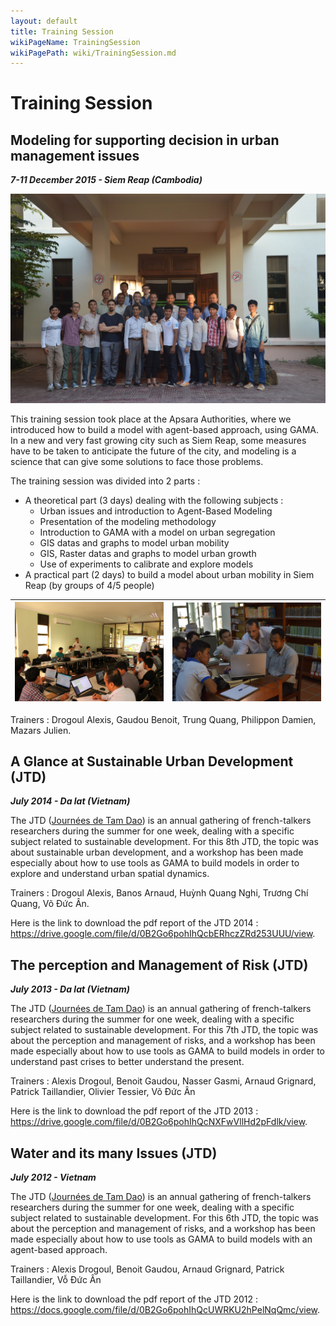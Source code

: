 ```yaml
---
layout: default
title: Training Session
wikiPageName: TrainingSession
wikiPagePath: wiki/TrainingSession.md
---
```

# Training Session

## Modeling for supporting decision in urban management issues

**_7-11 December 2015 - Siem Reap (Cambodia)_**

![resources/other/trainingSession/SiemReap2015/photos/group.JPG](resources/other/trainingSession/SiemReap2015/photos/group.JPG)

This training session took place at the Apsara Authorities, where we introduced how to build a model with agent-based approach, using GAMA. In a new and very fast growing city such as Siem Reap, some measures have to be taken to anticipate the future of the city, and modeling is a science that can give some solutions to face those problems.

The training session was divided into 2 parts :
* A theoretical part (3 days) dealing with the following subjects :
  * Urban issues and introduction to Agent-Based Modeling
  * Presentation of the modeling methodology
  * Introduction to GAMA with a model on urban segregation
  * GIS datas and graphs to model urban mobility
  * GIS, Raster datas and graphs to model urban growth
  * Use of experiments to calibrate and explore models
* A practical part (2 days) to build a model about urban mobility in Siem Reap (by groups of 4/5 people)

|![resources/other/trainingSession/SiemReap2015/photos/theorie.JPG](resources/other/trainingSession/SiemReap2015/photos/theorie.JPG)|![resources/other/trainingSession/SiemReap2015/photos/group_Alexis.JPG](resources/other/trainingSession/SiemReap2015/photos/group_Alexis.JPG)|
|---|---|

Trainers : Drogoul Alexis, Gaudou Benoit, Trung Quang, Philippon Damien, Mazars Julien.

## A Glance at Sustainable Urban Development (JTD)

**_July 2014 - Da lat (Vietnam)_**

The JTD ([Journées de Tam Dao](http://www.tamdaoconf.com/)) is an annual gathering of french-talkers researchers during the summer for one week, dealing with a specific subject related to sustainable development. For this 8th JTD, the topic was about sustainable urban development, and a workshop has been made especially about how to use tools as GAMA to build models in order to explore and understand urban spatial dynamics.

Trainers : Drogoul Alexis, Banos Arnaud, Huỳnh Quang Nghi, Trương Chí Quang, Võ Đức Ân.

Here is the link to download the pdf report of the JTD 2014 : https://drive.google.com/file/d/0B2Go6pohIhQcbERhczZRd253UUU/view.

## The perception and Management of Risk (JTD)

**_July 2013 - Da lat (Vietnam)_**

The JTD ([Journées de Tam Dao](http://www.tamdaoconf.com/)) is an annual gathering of french-talkers researchers during the summer for one week, dealing with a specific subject related to sustainable development. For this 7th JTD, the topic was about the perception and management of risks, and a workshop has been made especially about how to use tools as GAMA to build models in order to understand past crises to better understand the present.

Trainers : Alexis Drogoul, Benoit Gaudou, Nasser Gasmi, Arnaud Grignard, Patrick Taillandier, Olivier Tessier, Võ Đức Ân

Here is the link to download the pdf report of the JTD 2013 : https://drive.google.com/file/d/0B2Go6pohIhQcNXFwVllHd2pFdlk/view.

## Water and its many Issues (JTD)

**_July 2012 - Vietnam_**

The JTD ([Journées de Tam Dao](http://www.tamdaoconf.com/)) is an annual gathering of french-talkers researchers during the summer for one week, dealing with a specific subject related to sustainable development. For this 6th JTD, the topic was about the perception and management of risks, and a workshop has been made especially about how to use tools as GAMA to build models with an agent-based approach.

Trainers : Alexis Drogoul, Benoit Gaudou, Arnaud Grignard, Patrick Taillandier, Vỗ Đức Ân

Here is the link to download the pdf report of the JTD 2012 : https://docs.google.com/file/d/0B2Go6pohIhQcUWRKU2hPelNqQmc/view.
